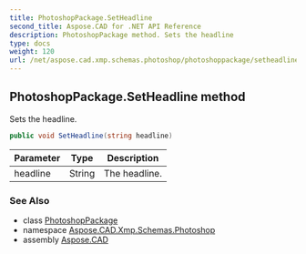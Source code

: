 ```yaml
---
title: PhotoshopPackage.SetHeadline
second_title: Aspose.CAD for .NET API Reference
description: PhotoshopPackage method. Sets the headline
type: docs
weight: 120
url: /net/aspose.cad.xmp.schemas.photoshop/photoshoppackage/setheadline/
---
```

## PhotoshopPackage.SetHeadline method

Sets the headline.

```csharp
public void SetHeadline(string headline)
```

| Parameter | Type | Description |
| --- | --- | --- |
| headline | String | The headline. |

### See Also

* class [PhotoshopPackage](../)
* namespace [Aspose.CAD.Xmp.Schemas.Photoshop](../../photoshoppackage/)
* assembly [Aspose.CAD](../../../)


